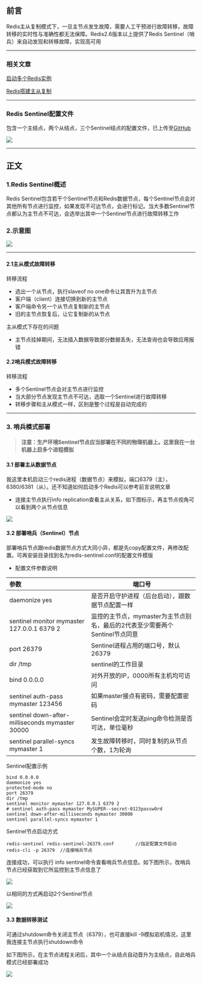 ## 前言

Redis主从复制模式下，一旦主节点发生故障，需要人工干预进行故障转移，故障转移的实时性与准确性都无法保障。Redis2.6版本以上提供了Redis Sentinel（哨兵）来自动发现和转移故障，实现高可用

***

### 相关文章

[启动多个Redis实例](https://blog.csdn.net/matrixZCL/article/details/109083293)

[Redis搭建主从复制](https://blog.csdn.net/matrixZCL/article/details/109100851)

***

### Redis Sentinel配置文件

包含一个主结点，两个从结点，三个Sentinel结点的配置文件，已上传至[GitHub](https://github.com/pianozcl/Redis-Sentinel)

![](https://superzcl.oss-cn-shanghai.aliyuncs.com/PicGo/20201016193830.png)

***

## 正文

### 1.Redis Sentinel概述

Redis Sentinel包含若干个Sentinel节点和Redis数据节点，每个Sentinel节点会对其他所有节点进行监控，如果发现不可达节点，会进行标记。当大多数Sentinel节点都认为主节点不可达，会选举出其中一个Sentinel节点进行故障转移工作



### 2.示意图

![](https://superzcl.oss-cn-shanghai.aliyuncs.com/PicGo/20201016145930.png)

***

#### 2.1主从模式故障转移

转移流程

* 选出一个从节点，执行slaveof no one命令让其晋升为主节点
* 客户端（client）连接切换到新的主节点
* 客户端命令另一个从节点复制新的主节点
* 旧的主节点恢复后，让它复制新的从节点

主从模式下存在的问题

* 主节点挂掉期间，无法插入数据导致部分数据丢失，无法查询也会导致应用报错

#### 2.2哨兵模式故障转移

转移流程

* 多个Sentinel节点会对主节点进行监控
* 当大部分节点发现主节点不可达，选取一个Sentinel进行故障转移
* 转移步骤和主从模式一样，区别是整个过程是自动完成的

***

### 3. 哨兵模式部署

>#### 注意：生产环境Sentinel节点应当部署在不同的物理机器上。这里我在一台机器上启多个进程模拟

#### 3.1 部署主从数据节点

我这里本机启动三个redis进程（数据节点）来模拟，端口6379（主），6380/6381（从）。还不知道如何启动多个Redis可以参考前言说明文章

* 连接主节点执行info replication查看主从关系，如下图标示，再主节点视角可以看到两个从节点信息

![](https://superzcl.oss-cn-shanghai.aliyuncs.com/PicGo/20201016152757.png)

#### 3.2 部署哨兵（Sentinel）节点

部署哨兵节点跟redis数据节点方式大同小异，都是先copy配置文件，再修改配置。可再安装目录找到名为redis-sentinel.conf的配置文件模版

* 配置文件参数说明	

| 参数                                            | 端口号                                                       |
| :---------------------------------------------- | ------------------------------------------------------------ |
| daemonize yes                                   | 是否开启守护进程（后台启动），跟数据节点配置一样             |
| sentinel monitor mymaster 127.0.0.1 6379 2      | 监控的主节点，mymaster为主节点别名，最后的2代表至少需要两个Sentinel节点同意 |
| port 26379                                      | Sentinel进程占用的端口号，默认26379                          |
| dir /tmp                                        | sentinel的工作目录                                           |
| bind 0.0.0.0                                    | 对外开放的IP，0000所有主机均可访问                           |
| sentinel auth-pass mymaster 123456              | 如果master接点有密码，需要配置密码                           |
| sentinel down-after-milliseconds mymaster 30000 | Sentinel会定时发送ping命令检测是否可达，单位毫秒             |
| sentinel parallel-syncs mymaster 1              | 发生故障转移时，同时复制的从节点个数，1为轮询                |

Sentinel配置示例

```vim
bind 0.0.0.0
daemonize yes
protected-mode no
port 26379
dir /tmp
sentinel monitor mymaster 127.0.0.1 6379 2
# sentinel auth-pass mymaster MySUPER--secret-0123passw0rd
sentinel down-after-milliseconds mymaster 30000
sentinel parallel-syncs mymaster 1
```

Sentinel节点启动方式

```shell
redis-sentinel redis-sentinel-26379.conf		//指定配置文件启动
redis-cli -p 26379	//连接哨兵节点
```

连接成功，可以执行 info sentinel命令查看哨兵节点信息。如下图所示，改哨兵节点已经获取到它所监控到主节点信息了

![](https://superzcl.oss-cn-shanghai.aliyuncs.com/PicGo/20201016154827.png)

以相同的方式再启动2个Sentinel节点

![](https://superzcl.oss-cn-shanghai.aliyuncs.com/PicGo/20201016160250.png)

#### 3.3 数据转移测试

可通过shutdown命令关闭主节点（6379），也可直接kill -9模拟宕机情况，这里我连接主节点执行shutdown命令

如下图所示，在主节点进程关闭后，其中一个从结点自动晋升为主结点，自此哨兵模式已经部署成功

![](https://superzcl.oss-cn-shanghai.aliyuncs.com/PicGo/20201016191339.png)





